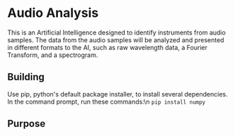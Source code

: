 # Audio Analysis
This is an Artificial Intelligence designed to identify instruments from audio samples. The data from the audio samples will be analyzed and presented in different formats to the AI, such as raw wavelength data, a Fourier Transform, and a spectrogram.
## Building
Use pip, python's default package installer, to install several dependencies. In the command prompt, run these commands:\n
`pip install numpy`
## Purpose
